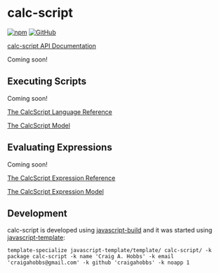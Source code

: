 # calc-script

[![npm](https://img.shields.io/npm/v/calc-script)](https://www.npmjs.com/package/calc-script)
[![GitHub](https://img.shields.io/github/license/craigahobbs/calc-script)](https://github.com/craigahobbs/calc-script/blob/main/LICENSE)

[calc-script API Documentation](https://craigahobbs.github.io/calc-script/)

Coming soon!


## Executing Scripts

Coming soon!

[The CalcScript Language Reference](https://craigahobbs.github.io/calc-script/reference/)

[The CalcScript Model](https://craigahobbs.github.io/calc-script/model/#var.vName='CalcScript')


## Evaluating Expressions

Coming soon!

[The CalcScript Expression Reference](https://craigahobbs.github.io/calc-script/reference/#Expressions)

[The CalcScript Expression Model](https://craigahobbs.github.io/calc-script/model/#var.vName='Expression')


## Development

calc-script is developed using [javascript-build](https://github.com/craigahobbs/javascript-build#readme)
and it was started using [javascript-template](https://github.com/craigahobbs/javascript-template#readme):

```
template-specialize javascript-template/template/ calc-script/ -k package calc-script -k name 'Craig A. Hobbs' -k email 'craigahobbs@gmail.com' -k github 'craigahobbs' -k noapp 1
```
